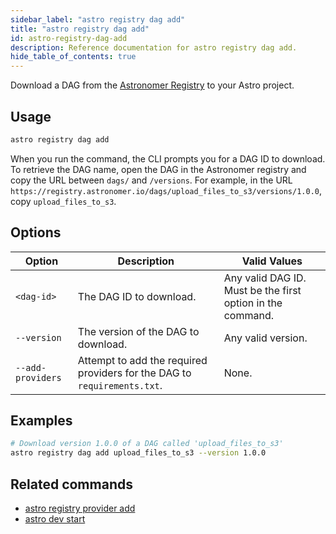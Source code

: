 ```yaml
---
sidebar_label: "astro registry dag add"
title: "astro registry dag add"
id: astro-registry-dag-add
description: Reference documentation for astro registry dag add.
hide_table_of_contents: true
---
```


Download a DAG from the [Astronomer Registry](https://registry.astronomer.io/) to your Astro project. 

## Usage 

```sh
astro registry dag add
```

When you run the command, the CLI prompts you for a DAG ID to download. To retrieve the DAG name, open the DAG in the Astronomer registry and copy the URL between `dags/` and `/versions`. For example, in the URL `https://registry.astronomer.io/dags/upload_files_to_s3/versions/1.0.0`, copy `upload_files_to_s3`.

## Options

| Option            | Description                                                                                                                             | Valid Values  |
| ----------------- | --------------------------------------------------------------------------------------------------------------------------------------- | ------------- |
| `<dag-id>`   | The DAG ID to download.                                                                                                      | Any valid DAG ID. Must be the first option in the command.  |
| `--version`   | The version of the DAG to download.                                                                                                      | Any valid version.   |
| `--add-providers` | Attempt to add the required providers for the DAG to `requirements.txt`. | None. |

## Examples

```sh
# Download version 1.0.0 of a DAG called 'upload_files_to_s3'
astro registry dag add upload_files_to_s3 --version 1.0.0
```

## Related commands

- [astro registry provider add](cli/astro-registry-provider-add.md)
- [astro dev start](cli/astro-dev-start.md)
